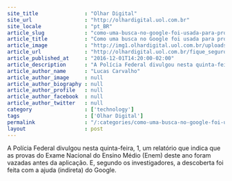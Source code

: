 ```yaml
---
site_title               : "Olhar Digital"
site_url                 : "http://olhardigital.uol.com.br"
site_locale              : "pt_BR"
article_slug             : "como-uma-busca-no-google-foi-usada-para-provar-uma-fraude-no-enem-2016"
article_title            : "Como uma busca no Google foi usada para provar uma fraude no Enem 2016"
article_image            : "http://img1.olhardigital.uol.com.br/uploads/acervo_imagens/2016/09/20160921144013_660_420.jpg"
article_url              : "http://olhardigital.uol.com.br/fique_seguro/noticia/como-uma-busca-no-google-foi-usada-para-provar-uma-fraude-no-enem-2016/64334"
article_published_at     : "2016-12-01T14:20:00-02:00"
article_description      : "A Polícia Federal divulgou nesta quinta-feira, 1, um relatório que indica que as provas do Exame Nacional do Ensino Médio (Enem) deste ano foram vazadas antes da aplicação. E, segundo os investigadores, a descoberta foi feita com a ajuda (indireta) do Google."
article_author_name      : "Lucas Carvalho"
article_author_image     : null
article_author_biography : null
article_author_profile   : null
article_author_facebook  : null
article_author_twitter   : null
category                 : ['technology']
tags                     : ['Olhar Digital']
permalink                : "/:categories/como-uma-busca-no-google-foi-usada-para-provar-uma-fraude-no-enem-2016/"
layout                   : post
---
```


A Polícia Federal divulgou nesta quinta-feira, 1, um relatório que indica que as provas do Exame Nacional do Ensino Médio (Enem) deste ano foram vazadas antes da aplicação. E, segundo os investigadores, a descoberta foi feita com a ajuda (indireta) do Google.
